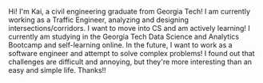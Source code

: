 Hi! I'm Kai, a civil engineering graduate from Georgia Tech!
I am currently working as a Traffic Engineer, analyzing and designing intersections/corridors.
I want to move into CS and am actively learning!
I currently am studying in the Georgia Tech Data Science and Analytics Bootcamp and self-learning online.
In the future, I want to work as a software engineer and attempt to solve complex problems! I found out that challenges are difficult and annoying, but they're more interesting than an easy and simple life.
Thanks!!
